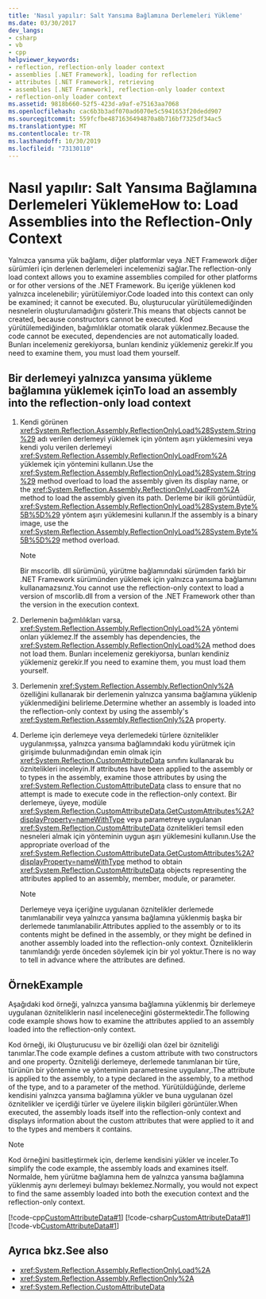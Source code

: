 ```yaml
---
title: 'Nasıl yapılır: Salt Yansıma Bağlamına Derlemeleri Yükleme'
ms.date: 03/30/2017
dev_langs:
- csharp
- vb
- cpp
helpviewer_keywords:
- reflection, reflection-only loader context
- assemblies [.NET Framework], loading for reflection
- attributes [.NET Framework], retrieving
- assemblies [.NET Framework], reflection-only loader context
- reflection-only loader context
ms.assetid: 9818b660-52f5-423d-a9af-e75163aa7068
ms.openlocfilehash: cac6b3b3adf070ad6070e5c5941653f20dedd907
ms.sourcegitcommit: 559fcfbe4871636494870a8b716bf7325df34ac5
ms.translationtype: MT
ms.contentlocale: tr-TR
ms.lasthandoff: 10/30/2019
ms.locfileid: "73130110"
---
```

# <a name="how-to-load-assemblies-into-the-reflection-only-context"></a><span data-ttu-id="3d4c2-102">Nasıl yapılır: Salt Yansıma Bağlamına Derlemeleri Yükleme</span><span class="sxs-lookup"><span data-stu-id="3d4c2-102">How to: Load Assemblies into the Reflection-Only Context</span></span>

<span data-ttu-id="3d4c2-103">Yalnızca yansıma yük bağlamı, diğer platformlar veya .NET Framework diğer sürümleri için derlenen derlemeleri incelemenizi sağlar.</span><span class="sxs-lookup"><span data-stu-id="3d4c2-103">The reflection-only load context allows you to examine assemblies compiled for other platforms or for other versions of the .NET Framework.</span></span> <span data-ttu-id="3d4c2-104">Bu içeriğe yüklenen kod yalnızca incelenebilir; yürütülemiyor.</span><span class="sxs-lookup"><span data-stu-id="3d4c2-104">Code loaded into this context can only be examined; it cannot be executed.</span></span> <span data-ttu-id="3d4c2-105">Bu, oluşturucular yürütülemediğinden nesnelerin oluşturulamadığını gösterir.</span><span class="sxs-lookup"><span data-stu-id="3d4c2-105">This means that objects cannot be created, because constructors cannot be executed.</span></span> <span data-ttu-id="3d4c2-106">Kod yürütülemediğinden, bağımlılıklar otomatik olarak yüklenmez.</span><span class="sxs-lookup"><span data-stu-id="3d4c2-106">Because the code cannot be executed, dependencies are not automatically loaded.</span></span> <span data-ttu-id="3d4c2-107">Bunları incelemeniz gerekiyorsa, bunları kendiniz yüklemeniz gerekir.</span><span class="sxs-lookup"><span data-stu-id="3d4c2-107">If you need to examine them, you must load them yourself.</span></span>

## <a name="to-load-an-assembly-into-the-reflection-only-load-context"></a><span data-ttu-id="3d4c2-108">Bir derlemeyi yalnızca yansıma yükleme bağlamına yüklemek için</span><span class="sxs-lookup"><span data-stu-id="3d4c2-108">To load an assembly into the reflection-only load context</span></span>

1. <span data-ttu-id="3d4c2-109">Kendi görünen <xref:System.Reflection.Assembly.ReflectionOnlyLoad%28System.String%29> adı verilen derlemeyi yüklemek için yöntem aşırı yüklemesini veya kendi yolu verilen derlemeyi <xref:System.Reflection.Assembly.ReflectionOnlyLoadFrom%2A> yüklemek için yöntemini kullanın.</span><span class="sxs-lookup"><span data-stu-id="3d4c2-109">Use the <xref:System.Reflection.Assembly.ReflectionOnlyLoad%28System.String%29> method overload to load the assembly given its display name, or the <xref:System.Reflection.Assembly.ReflectionOnlyLoadFrom%2A> method to load the assembly given its path.</span></span> <span data-ttu-id="3d4c2-110">Derleme bir ikili görüntüdür, <xref:System.Reflection.Assembly.ReflectionOnlyLoad%28System.Byte%5B%5D%29> yöntem aşırı yüklemesini kullanın.</span><span class="sxs-lookup"><span data-stu-id="3d4c2-110">If the assembly is a binary image, use the <xref:System.Reflection.Assembly.ReflectionOnlyLoad%28System.Byte%5B%5D%29> method overload.</span></span>

    > [!NOTE]
    > <span data-ttu-id="3d4c2-111">Bir mscorlib. dll sürümünü, yürütme bağlamındaki sürümden farklı bir .NET Framework sürümünden yüklemek için yalnızca yansıma bağlamını kullanamazsınız.</span><span class="sxs-lookup"><span data-stu-id="3d4c2-111">You cannot use the reflection-only context to load a version of mscorlib.dll from a version of the .NET Framework other than the version in the execution context.</span></span>

2. <span data-ttu-id="3d4c2-112">Derlemenin bağımlılıkları varsa, <xref:System.Reflection.Assembly.ReflectionOnlyLoad%2A> yöntemi onları yüklemez.</span><span class="sxs-lookup"><span data-stu-id="3d4c2-112">If the assembly has dependencies, the <xref:System.Reflection.Assembly.ReflectionOnlyLoad%2A> method does not load them.</span></span> <span data-ttu-id="3d4c2-113">Bunları incelemeniz gerekiyorsa, bunları kendiniz yüklemeniz gerekir.</span><span class="sxs-lookup"><span data-stu-id="3d4c2-113">If you need to examine them, you must load them yourself.</span></span>

3. <span data-ttu-id="3d4c2-114">Derlemenin <xref:System.Reflection.Assembly.ReflectionOnly%2A> özelliğini kullanarak bir derlemenin yalnızca yansıma bağlamına yüklenip yüklenmediğini belirleme.</span><span class="sxs-lookup"><span data-stu-id="3d4c2-114">Determine whether an assembly is loaded into the reflection-only context by using the assembly's <xref:System.Reflection.Assembly.ReflectionOnly%2A> property.</span></span>

4. <span data-ttu-id="3d4c2-115">Derleme için derlemeye veya derlemedeki türlere öznitelikler uygulanmışsa, yalnızca yansıma bağlamındaki kodu yürütmek için girişimde bulunmadığından emin olmak için <xref:System.Reflection.CustomAttributeData> sınıfını kullanarak bu öznitelikleri inceleyin.</span><span class="sxs-lookup"><span data-stu-id="3d4c2-115">If attributes have been applied to the assembly or to types in the assembly, examine those attributes by using the <xref:System.Reflection.CustomAttributeData> class to ensure that no attempt is made to execute code in the reflection-only context.</span></span> <span data-ttu-id="3d4c2-116">Bir derlemeye, üyeye, modüle <xref:System.Reflection.CustomAttributeData.GetCustomAttributes%2A?displayProperty=nameWithType> veya parametreye uygulanan <xref:System.Reflection.CustomAttributeData> öznitelikleri temsil eden nesneleri almak için yönteminin uygun aşırı yüklemesini kullanın.</span><span class="sxs-lookup"><span data-stu-id="3d4c2-116">Use the appropriate overload of the <xref:System.Reflection.CustomAttributeData.GetCustomAttributes%2A?displayProperty=nameWithType> method to obtain <xref:System.Reflection.CustomAttributeData> objects representing the attributes applied to an assembly, member, module, or parameter.</span></span>

    > [!NOTE]
    > <span data-ttu-id="3d4c2-117">Derlemeye veya içeriğine uygulanan öznitelikler derlemede tanımlanabilir veya yalnızca yansıma bağlamına yüklenmiş başka bir derlemede tanımlanabilir.</span><span class="sxs-lookup"><span data-stu-id="3d4c2-117">Attributes applied to the assembly or to its contents might be defined in the assembly, or they might be defined in another assembly loaded into the reflection-only context.</span></span> <span data-ttu-id="3d4c2-118">Özniteliklerin tanımlandığı yerde önceden söylemek için bir yol yoktur.</span><span class="sxs-lookup"><span data-stu-id="3d4c2-118">There is no way to tell in advance where the attributes are defined.</span></span>

## <a name="example"></a><span data-ttu-id="3d4c2-119">Örnek</span><span class="sxs-lookup"><span data-stu-id="3d4c2-119">Example</span></span>

<span data-ttu-id="3d4c2-120">Aşağıdaki kod örneği, yalnızca yansıma bağlamına yüklenmiş bir derlemeye uygulanan özniteliklerin nasıl inceleneceğini göstermektedir.</span><span class="sxs-lookup"><span data-stu-id="3d4c2-120">The following code example shows how to examine the attributes applied to an assembly loaded into the reflection-only context.</span></span>

<span data-ttu-id="3d4c2-121">Kod örneği, iki Oluşturucusu ve bir özelliği olan özel bir özniteliği tanımlar.</span><span class="sxs-lookup"><span data-stu-id="3d4c2-121">The code example defines a custom attribute with two constructors and one property.</span></span> <span data-ttu-id="3d4c2-122">Özniteliği derlemeye, derlemede tanımlanan bir türe, türünün bir yöntemine ve yönteminin parametresine uygulanır,.</span><span class="sxs-lookup"><span data-stu-id="3d4c2-122">The attribute is applied to the assembly, to a type declared in the assembly, to a method of the type, and to a parameter of the method.</span></span> <span data-ttu-id="3d4c2-123">Yürütüldüğünde, derleme kendisini yalnızca yansıma bağlamına yükler ve buna uygulanan özel öznitelikler ve içerdiği türler ve üyelere ilişkin bilgileri görüntüler.</span><span class="sxs-lookup"><span data-stu-id="3d4c2-123">When executed, the assembly loads itself into the reflection-only context and displays information about the custom attributes that were applied to it and to the types and members it contains.</span></span>

> [!NOTE]
> <span data-ttu-id="3d4c2-124">Kod örneğini basitleştirmek için, derleme kendisini yükler ve inceler.</span><span class="sxs-lookup"><span data-stu-id="3d4c2-124">To simplify the code example, the assembly loads and examines itself.</span></span> <span data-ttu-id="3d4c2-125">Normalde, hem yürütme bağlamına hem de yalnızca yansıma bağlamına yüklenmiş aynı derlemeyi bulmayı beklemez.</span><span class="sxs-lookup"><span data-stu-id="3d4c2-125">Normally, you would not expect to find the same assembly loaded into both the execution context and the reflection-only context.</span></span>

[!code-cpp[CustomAttributeData#1](../../../samples/snippets/cpp/VS_Snippets_CLR/CustomAttributeData/CPP/source.cpp#1)]
[!code-csharp[CustomAttributeData#1](../../../samples/snippets/csharp/VS_Snippets_CLR/CustomAttributeData/CS/source.cs#1)]
[!code-vb[CustomAttributeData#1](../../../samples/snippets/visualbasic/VS_Snippets_CLR/CustomAttributeData/VB/source.vb#1)]

## <a name="see-also"></a><span data-ttu-id="3d4c2-126">Ayrıca bkz.</span><span class="sxs-lookup"><span data-stu-id="3d4c2-126">See also</span></span>

- <xref:System.Reflection.Assembly.ReflectionOnlyLoad%2A>
- <xref:System.Reflection.Assembly.ReflectionOnly%2A>
- <xref:System.Reflection.CustomAttributeData>
